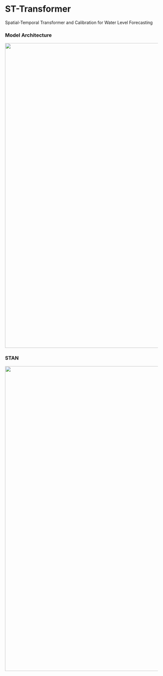 # ST-Transformer
Spatial-Temporal Transformer and Calibration for Water Level Forecasting


### Model Architecture
<img width = "1000" heigth = "600" src = https://user-images.githubusercontent.com/37679460/204311833-f85711cb-a852-4db7-b66a-6735342aafbe.jpg>

### STAN 
<img width = "1000" heigth = "600" src = https://user-images.githubusercontent.com/37679460/204311595-66837c5f-d662-4df9-bb2e-cb467d719f4e.jpg>
